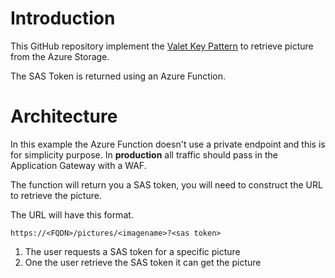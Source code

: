 # Introduction

This GitHub repository implement the [Valet Key Pattern](https://learn.microsoft.com/en-us/azure/architecture/patterns/valet-key) to retrieve picture from the Azure Storage.

The SAS Token is returned using an Azure Function.

# Architecture


In this example the Azure Function doesn't use a private endpoint and this is for simplicity purpose.  In **production** all traffic should pass in the Application Gateway with a WAF.

The function will return you a SAS token, you will need to construct the URL to retrieve the picture.

The URL will have this format.

```
https://<FQDN>/pictures/<imagename>?<sas token>
```

1. The user requests a SAS token for a specific picture
2. One the user retrieve the SAS token it can get the picture 